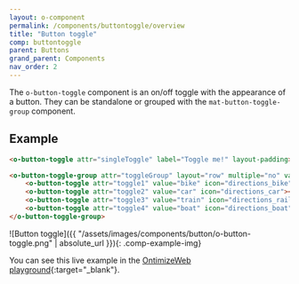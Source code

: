```yaml
---
layout: o-component
permalink: /components/buttontoggle/overview
title: "Button toggle"
comp: buttontoggle
parent: Buttons
grand_parent: Components
nav_order: 2
---
```


The `o-button-toggle` component is an on/off toggle with the appearance of a button. They can be standalone or grouped with the `mat-button-toggle-group` component.

## Example

```html
<o-button-toggle attr="singleToggle" label="Toggle me!" layout-padding></o-button-toggle>

<o-button-toggle-group attr="toggleGroup" layout="row" multiple="no" value="car" layout-padding>
    <o-button-toggle attr="toggle1" value="bike" icon="directions_bike"></o-button-toggle>
    <o-button-toggle attr="toggle2" value="car" icon="directions_car"></o-button-toggle>
    <o-button-toggle attr="toggle3" value="train" icon="directions_railway"></o-button-toggle>
    <o-button-toggle attr="toggle4" value="boat" icon="directions_boat"></o-button-toggle>
</o-button-toggle-group>
```

![Button toggle]({{ "/assets/images/components/button/o-button-toggle.png" | absolute_url }}){: .comp-example-img}

You can see this live example in the [OntimizeWeb playground]({{site.playgroundurl}}/main/buttons){:target="_blank"}.
